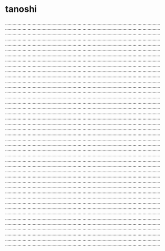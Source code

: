 # tanoshi

....................................................................................................................................................................................................................................................................................................................................................................................................................................................................................................................................................................................................................................................................................................................................................................................................................................................................................................................................................................................................................................................................................................................................................................................................................................................................................................................................................................................................................................................................................................................................................................................................................................................................................................................................................................................................................................................................................................................................................................................................................................................................................................................................................................................................................................................................................................................................................................................................................................................................................................................................................................................................................................................................................................................................................................................................................................................................................................................................................................................................................................................................................................................................................................................................................................................................................................................................................................................................................................................................................................................................................................................................................................................................................................................................................................................................................................................................................................................................................................................................................................................................................................................................................................................................................................................................................................................................................................................................................................................................................................................................................................................................................................................................................................................................................................................................................................................................................................................................................................................................................................................................................................................................................................................................................................................................................................................................................................................................................................................................................................................................................